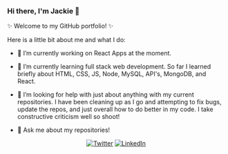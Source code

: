 ### Hi there, I'm Jackie 👋

✨ Welcome to my GitHub portfolio! ✨

Here is a little bit about me and what I do:

- 🔭 I’m currently working on React Apps at the moment.

- 🌱 I’m currently learning full stack web development. So far I learned briefly about HTML, CSS, JS, Node, MySQL, API's, MongoDB, and React. 

- 🤔 I’m looking for help with just about anything with my current repositories. I have been cleaning up as I go and attempting to fix bugs, update the repos, and just overall how to do better in my code. I take constructive criticism well so shoot! 

- 💬 Ask me about my repositories!  

<p align="center">
	<a href="https://twitter.com/jcqlngeiger"><img src="https://img.shields.io/twitter/follow/jcqlngeiger?label=Twitter&style=social" alt="Twitter"></a>
  	<a href="https://www.linkedin.com/in/jacqueline-geiger-9180ab117/"><img src="https://img.shields.io/badge/LinkedIn--_.svg?style=social&logo=linkedin" alt="LinkedIn"></a>
  </p>

